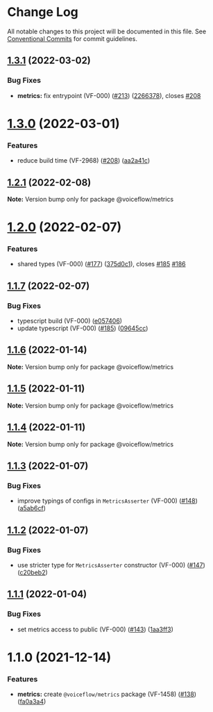 # Change Log

All notable changes to this project will be documented in this file.
See [Conventional Commits](https://conventionalcommits.org) for commit guidelines.

## [1.3.1](https://github.com/voiceflow/libs/compare/@voiceflow/metrics@1.3.0...@voiceflow/metrics@1.3.1) (2022-03-02)


### Bug Fixes

* **metrics:** fix entrypoint (VF-000) ([#213](https://github.com/voiceflow/libs/issues/213)) ([2266378](https://github.com/voiceflow/libs/commit/22663781ea8f476d11256d051f339eb95811a001)), closes [#208](https://github.com/voiceflow/libs/issues/208)





# [1.3.0](https://github.com/voiceflow/libs/compare/@voiceflow/metrics@1.2.1...@voiceflow/metrics@1.3.0) (2022-03-01)


### Features

* reduce build time (VF-2968) ([#208](https://github.com/voiceflow/libs/issues/208)) ([aa2a41c](https://github.com/voiceflow/libs/commit/aa2a41c777f80f58e0f452551f18b1c967c545cb))





## [1.2.1](https://github.com/voiceflow/libs/compare/@voiceflow/metrics@1.2.0...@voiceflow/metrics@1.2.1) (2022-02-08)

**Note:** Version bump only for package @voiceflow/metrics





# [1.2.0](https://github.com/voiceflow/libs/compare/@voiceflow/metrics@1.1.6...@voiceflow/metrics@1.2.0) (2022-02-07)


### Features

* shared types (VF-000) ([#177](https://github.com/voiceflow/libs/issues/177)) ([375d0c1](https://github.com/voiceflow/libs/commit/375d0c1d0e2ac58c0117feda85a439f2701a336d)), closes [#185](https://github.com/voiceflow/libs/issues/185) [#186](https://github.com/voiceflow/libs/issues/186)





## [1.1.7](https://github.com/voiceflow/libs/compare/@voiceflow/metrics@1.1.6...@voiceflow/metrics@1.1.7) (2022-02-07)


### Bug Fixes

* typescript build (VF-000) ([e057406](https://github.com/voiceflow/libs/commit/e057406930641e68500d2c87b55c8abbf939bb59))
* update typescript (VF-000) ([#185](https://github.com/voiceflow/libs/issues/185)) ([09645cc](https://github.com/voiceflow/libs/commit/09645cc96202e05e3722d358cbc4dc1d97058209))





## [1.1.6](https://github.com/voiceflow/libs/compare/@voiceflow/metrics@1.1.5...@voiceflow/metrics@1.1.6) (2022-01-14)

**Note:** Version bump only for package @voiceflow/metrics





## [1.1.5](https://github.com/voiceflow/libs/compare/@voiceflow/metrics@1.1.4...@voiceflow/metrics@1.1.5) (2022-01-11)

**Note:** Version bump only for package @voiceflow/metrics





## [1.1.4](https://github.com/voiceflow/libs/compare/@voiceflow/metrics@1.1.3...@voiceflow/metrics@1.1.4) (2022-01-11)

**Note:** Version bump only for package @voiceflow/metrics





## [1.1.3](https://github.com/voiceflow/libs/compare/@voiceflow/metrics@1.1.2...@voiceflow/metrics@1.1.3) (2022-01-07)


### Bug Fixes

* improve typings of configs in `MetricsAsserter` (VF-000) ([#148](https://github.com/voiceflow/libs/issues/148)) ([a5ab6cf](https://github.com/voiceflow/libs/commit/a5ab6cfb02f75be7683e1e1bbaeadffe14bd828a))





## [1.1.2](https://github.com/voiceflow/libs/compare/@voiceflow/metrics@1.1.1...@voiceflow/metrics@1.1.2) (2022-01-07)


### Bug Fixes

* use stricter type for `MetricsAsserter` constructor (VF-000) ([#147](https://github.com/voiceflow/libs/issues/147)) ([c20beb2](https://github.com/voiceflow/libs/commit/c20beb247b2799469fc4c22ebb9c5e3b40381929))





## [1.1.1](https://github.com/voiceflow/libs/compare/@voiceflow/metrics@1.1.0...@voiceflow/metrics@1.1.1) (2022-01-04)


### Bug Fixes

* set metrics access to public (VF-000) ([#143](https://github.com/voiceflow/libs/issues/143)) ([1aa3ff3](https://github.com/voiceflow/libs/commit/1aa3ff371137ce14efcff9998b9ecf416623dbc5))





# 1.1.0 (2021-12-14)


### Features

* **metrics:** create `@voiceflow/metrics` package (VF-1458) ([#138](https://github.com/voiceflow/libs/issues/138)) ([fa0a3a4](https://github.com/voiceflow/libs/commit/fa0a3a4fd671ce5cc17b5f7b39662e3a797a6289))
